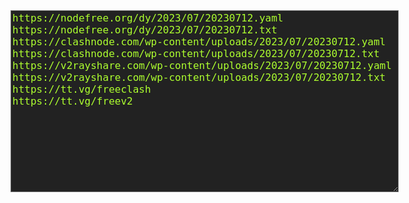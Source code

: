 <textarea rows="15" cols="60" id="code">
https://nodefree.org/dy/2023/07/20230712.yaml
https://nodefree.org/dy/2023/07/20230712.txt
https://clashnode.com/wp-content/uploads/2023/07/20230712.yaml
https://clashnode.com/wp-content/uploads/2023/07/20230712.txt
https://v2rayshare.com/wp-content/uploads/2023/07/20230712.yaml
https://v2rayshare.com/wp-content/uploads/2023/07/20230712.txt
https://tt.vg/freeclash
https://tt.vg/freev2
</textarea>

<script type="text/javascript">

preCast();

function preCast() {
  let textArElement = document.querySelector('textarea');
  let arrayFromTextArea = textArElement.value
  .split(String.fromCharCode(10))
  .filter(line => line.trim() !== '');

  let perLine = [];
  let perOption = [];
  let selectArea = document.createElement('select');
  for (let i=0;i<arrayFromTextArea.length;i++)
  {
    perOption[i] = document.createElement('option');
    perLine[i] = arrayFromTextArea[i];
    perOption[i].innerText = matchRegex(perLine[i]);
    selectArea.appendChild(perOption[i]);
    perOption[i].onclick=function(){
      navigator.clipboard.writeText(this.innerText);};
  }
  let breakLine = document.createElement('br');
  selectArea.size = arrayFromTextArea.length;
  textArElement.parentNode.insertBefore(selectArea, textArElement);
  textArElement.parentNode.insertBefore(breakLine, textArElement);
}

function matchRegex (inputUrl) {
  let packageModule = [];
  let yyyyMmDd = /\/\d{4}\/\d{2}\/\d{8}\./i;
  packageModule = inputUrl.split(yyyyMmDd);
  return inputUrl.match(yyyyMmDd) ? packageModule[0] + 
  tamperCalendar() + packageModule[1] : inputUrl;
}

function tamperCalendar () {
  let currentDay = new Date();
  let currentYear = currentDay.getFullYear();
  let currentMonth = currentDay.getMonth() + 1;
  let currentDate = currentDay.getDate();
  let tamperModule = '/' + currentYear + '/'
   + padStart2(currentMonth)+ '/' + currentYear + padStart2
   (currentMonth) + padStart2(currentDate - 1) + '.';
  return tamperModule;
}

function padStart2(inputDigit) {
  let outStr = inputDigit.toString().padStart(2, '0');
  return outStr;
}
</script>

<style type="text/css">
textarea {
  background-color:#222222;
  color: #ADFF2F;
  font-size: 16px;
}
</style>